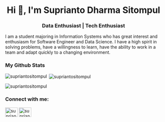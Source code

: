 <h1 align='center'>Hi 👋, I'm Suprianto Dharma Sitompul</h1>
<h3 align='center'>Data Enthusiast | Tech Enthusiast</h3>
<p></p>I am a student majoring in Information Systems who has great interest and enthusiasm for Software Engineer and Data Science. I have a high spirit in solving problems, have a willingness to learn, have the ability to work in a team and adapt quickly to a changing environment.</p>

<h3>My Github Stats</h3>
<p><img align="left" src="https://github-readme-stats.vercel.app/api/top-langs?username=supriantositompul&show_icons=true&locale=en&layout=compact" alt="supriantositompul" /></p>
<p>&nbsp;<img align="center" src="https://github-readme-stats.vercel.app/api?username=supriantositompul&show_icons=true&locale=en" alt="supriantositompul" /></p>
<p><img align="center" src="https://github-readme-streak-stats.herokuapp.com/?user=supriantositompul&" alt="supriantositompul" /></p>


<h3 align="left">Connect with me:</h3>
<p align="left">
<a href="https://www.linkedin.com/in/suprianto-dharma-sitompul-3747771b2/" target="blank"><img align="center" src="https://raw.githubusercontent.com/rahuldkjain/github-profile-readme-generator/master/src/images/icons/Social/linked-in-alt.svg" alt="supriantodharmasitompul" height="30" width="40" /></a>
<a href="https://instagram.com/suprianto_772" target="blank"><img align="center" src="https://raw.githubusercontent.com/rahuldkjain/github-profile-readme-generator/master/src/images/icons/Social/instagram.svg" alt="suprianto_772" height="30" width="40" /></a>
</p>




